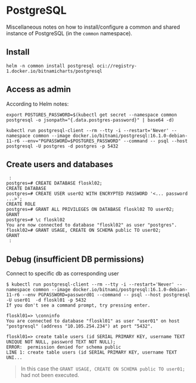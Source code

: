 # PostgreSQL

Miscellaneous notes on how to install/configure a common and shared instance of PostgreSQL (in the `common` namespace).

## Install

```shell
helm -n common install postgresql oci://registry-1.docker.io/bitnamicharts/postgresql
```

## Access as admin

According to Helm notes:

```shell
export POSTGRES_PASSWORD=$(kubectl get secret --namespace common postgresql -o jsonpath="{.data.postgres-password}" | base64 -d)
```

```shell
kubectl run postgresql-client --rm --tty -i --restart='Never' --namespace common --image docker.io/bitnami/postgresql:16.1.0-debian-11-r6 --env="PGPASSWORD=$POSTGRES_PASSWORD" --command -- psql --host postgresql -U postgres -d postgres -p 5432
```

## Create users and databases

```console
 :
postgres=# CREATE DATABASE floskl02;
CREATE DATABASE
postgres=# CREATE USER user02 WITH ENCRYPTED PASSWORD '<... password ...>';
CREATE ROLE
postgres=# GRANT ALL PRIVILEGES ON DATABASE floskl02 TO user02;
GRANT
postgres=# \c floskl02
You are now connected to database "floskl02" as user "postgres".
floskl02=# GRANT USAGE, CREATE ON SCHEMA public TO user02;
GRANT
 :
```


## Debug (insufficient DB permissions)

Connect to specific db as corresponding user

```console
$ kubectl run postgresql-client --rm --tty -i --restart='Never' --namespace common --image docker.io/bitnami/postgresql:16.1.0-debian-11-r6 --env PGPASSWORD=password01 --command -- psql --host postgresql -U user01  -d floskl01 -p 5432
If you don't see a command prompt, try pressing enter.

floskl01=> \conninfo
You are connected to database "floskl01" as user "user01" on host "postgresql" (address "10.105.254.234") at port "5432".

floskl01=> create table users (id SERIAL PRIMARY KEY, username TEXT UNIQUE NOT NULL, password TEXT NOT NULL);
ERROR:  permission denied for schema public
LINE 1: create table users (id SERIAL PRIMARY KEY, username TEXT UNI...
```

> In this case the `GRANT USAGE, CREATE ON SCHEMA public TO user01;` had not been executed.